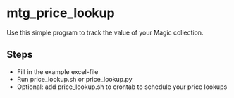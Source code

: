 # mtg_price_lookup
Use this simple program to track the value of your Magic collection. 

## Steps
* Fill in the example excel-file
* Run price_lookup.sh or price_lookup.py
* Optional: add price_lookup.sh to crontab to schedule your price lookups
